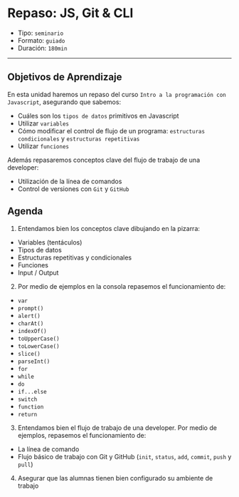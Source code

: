 # Repaso: JS, Git & CLI

- Tipo: `seminario`
- Formato: `guiado`
- Duración: `180min`

***

## Objetivos de Aprendizaje

En esta unidad haremos un repaso del curso `Intro a la programación con
Javascript`, asegurando que sabemos:
* Cuáles son los `tipos de datos` primitivos en Javascript
* Utilizar `variables`
* Cómo modificar el control de flujo de un programa:
`estructuras condicionales` y `estructuras repetitivas`
* Utilizar `funciones`

Además repasaremos conceptos clave del flujo de trabajo de una developer:
* Utilización de la línea de comandos
* Control de versiones con `Git` y `GitHub`

## Agenda

1. Entendamos bien los conceptos clave dibujando en la pizarra:
  * Variables (tentáculos)
  * Tipos de datos
  * Estructuras repetitivas y condicionales
  * Funciones
  * Input / Output

2. Por medio de ejemplos en la consola repasemos el funcionamiento de:
  * `var`
  * `prompt()`
  * `alert()`
  * `charAt()`
  * `indexOf()`
  * `toUpperCase()`
  * `toLowerCase()`
  * `slice()`
  * `parseInt()`
  * `for`
  * `while`
  * `do`
  * `if...else`
  * `switch`
  * `function`
  * `return`

3. Entendamos bien el flujo de trabajo de una developer. Por medio de ejemplos,
repasemos el funcionamiento de:
  * La línea de comando
  * Flujo básico de trabajo con Git y GitHub (`init`, `status`, `add`, `commit`,
    `push` y `pull`)

4. Asegurar que las alumnas tienen bien configurado su ambiente de
trabajo
